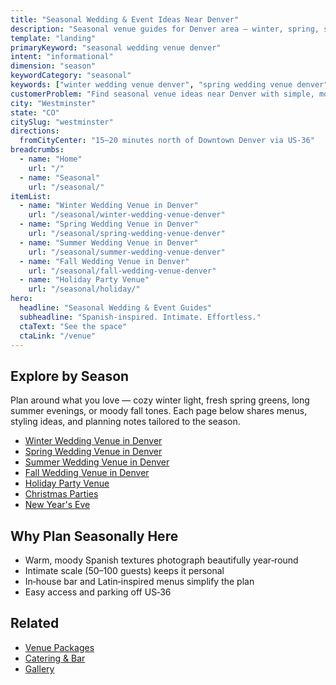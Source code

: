 ```yaml
---
title: "Seasonal Wedding & Event Ideas Near Denver"
description: "Seasonal venue guides for Denver area — winter, spring, summer, fall, plus holiday parties. Spanish‑inspired style with effortless planning for 50–100 guests."
template: "landing"
primaryKeyword: "seasonal wedding venue denver"
intent: "informational"
dimension: "season"
keywordCategory: "seasonal"
keywords: ["winter wedding venue denver", "spring wedding venue denver", "summer wedding venue denver", "fall wedding venue denver", "holiday party venue denver"]
customerProblem: "Find seasonal venue ideas near Denver with simple, modern planning."
city: "Westminster"
state: "CO"
citySlug: "westminster"
directions:
  fromCityCenter: "15–20 minutes north of Downtown Denver via US‑36"
breadcrumbs:
  - name: "Home"
    url: "/"
  - name: "Seasonal"
    url: "/seasonal/"
itemList:
  - name: "Winter Wedding Venue in Denver"
    url: "/seasonal/winter-wedding-venue-denver"
  - name: "Spring Wedding Venue in Denver"
    url: "/seasonal/spring-wedding-venue-denver"
  - name: "Summer Wedding Venue in Denver"
    url: "/seasonal/summer-wedding-venue-denver"
  - name: "Fall Wedding Venue in Denver"
    url: "/seasonal/fall-wedding-venue-denver"
  - name: "Holiday Party Venue"
    url: "/seasonal/holiday/"
hero:
  headline: "Seasonal Wedding & Event Guides"
  subheadline: "Spanish‑inspired. Intimate. Effortless."
  ctaText: "See the space"
  ctaLink: "/venue"
---
```


## Explore by Season

Plan around what you love — cozy winter light, fresh spring greens, long summer evenings, or moody fall tones. Each page below shares menus, styling ideas, and planning notes tailored to the season.

- [Winter Wedding Venue in Denver](/seasonal/winter-wedding-venue-denver)
- [Spring Wedding Venue in Denver](/seasonal/spring-wedding-venue-denver)
- [Summer Wedding Venue in Denver](/seasonal/summer-wedding-venue-denver)
- [Fall Wedding Venue in Denver](/seasonal/fall-wedding-venue-denver)
- [Holiday Party Venue](/seasonal/holiday/)
- [Christmas Parties](/seasonal/christmas/)
- [New Year's Eve](/seasonal/new-years/)

## Why Plan Seasonally Here

- Warm, moody Spanish textures photograph beautifully year‑round
- Intimate scale (50–100 guests) keeps it personal
- In‑house bar and Latin‑inspired menus simplify the plan
- Easy access and parking off US‑36

## Related

- [Venue Packages](/venue)
- [Catering & Bar](/catering)
- [Gallery](/gallery)


